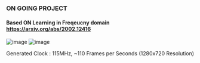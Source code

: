 ### ON GOING PROJECT 

#### Based ON Learning in Freqeucny domain https://arxiv.org/abs/2002.12416


![image](https://github.com/user-attachments/assets/95f59762-545a-4e83-b32d-5795d744aaf4)
![image](https://github.com/user-attachments/assets/e161187b-1ac4-43a6-b650-6f755a349406)

Generated Clock : 115MHz, ~110 Frames per Seconds (1280x720 Resolution)
